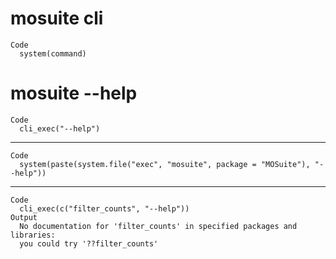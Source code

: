 # mosuite cli

    Code
      system(command)

# mosuite --help

    Code
      cli_exec("--help")

---

    Code
      system(paste(system.file("exec", "mosuite", package = "MOSuite"), "--help"))

---

    Code
      cli_exec(c("filter_counts", "--help"))
    Output
      No documentation for 'filter_counts' in specified packages and libraries:
      you could try '??filter_counts'


